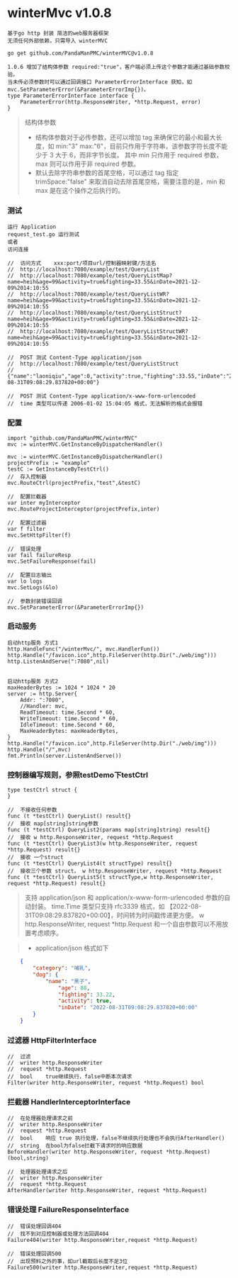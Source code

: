 # winterMvc v1.0.8
    基于go http 封装 简洁的web服务器框架
    无须任何外部依赖，只需导入 winterMVC    

    go get github.com/PandaManPMC/winterMVC@v1.0.8

    1.0.6 增加了结构体参数 required:"true"，客户端必须上传这个参数才能通过基础参数校验。
    当未传必须参数时可以通过回调接口 ParameterErrorInterface 获知，如 mvc.SetParameterError(&ParameterErrorImp{})。
    type ParameterErrorInterface interface {
        ParameterError(http.ResponseWriter, *http.Request, error)
    }

> 结构体参数
> - 结构体参数对于必传参数，还可以增加 tag 来确保它的最小和最大长度，如 min:"3" max:"6"，目前只作用于字符串，该参数字符长度不能少于 3 大于 6，而非字节长度。
    其中 min 只作用于 required 参数，max 则可以作用于非 required 参数。
> - 默认去除字符串参数的首尾空格，可以通过 tag 指定 trimSpace:"false" 来取消自动去除首尾空格，需要注意的是，min 和 max 是在这个操作之后执行的。

### 测试
    
    运行 Application
    request_test.go 运行测试
    或者
    访问连接
    
    //	访问方式	xxx:port/项目url/控制器映射键/方法名
    //	http://localhost:7080/example/test/QueryList
    //	http://localhost:7080/example/test/QueryListMap?name=heih&age=99&activity=true&fighting=33.55&inDate=2021-12-09%2014:10:55
    //	http://localhost:7080/example/test/QueryListWR?name=heih&age=99&activity=true&fighting=33.55&inDate=2021-12-09%2014:10:55
    //	http://localhost:7080/example/test/QueryListStruct?name=heih&age=99&activity=true&fighting=33.55&inDate=2021-12-09%2014:10:55
    //	http://localhost:7080/example/test/QueryListStructWR?name=heih&age=99&activity=true&fighting=33.55&inDate=2021-12-09%2014:10:55

    //	POST 测试 Content-Type application/json
    //	http://localhost:7080/example/test/QueryListStruct
    //	{"name":"laoniqiu","age":0,"activity":true,"fighting":33.55,"inDate":"2022-08-31T09:08:29.837820+00:00"}
    
    //	POST 测试 Content-Type application/x-www-form-urlencoded
    //	time 类型可以传递 2006-01-02 15:04:05 格式，无法解析的格式会报错


### 配置

    import "github.com/PandaManPMC/winterMVC"
    mvc := winterMVC.GetInstanceByDispatcherHandler()

	mvc := winterMVC.GetInstanceByDispatcherHandler()
	projectPrefix := "example"
	testC := GetInstanceByTestCtrl()
	//	存入控制器
	mvc.RouteCtrl(projectPrefix,"test",&testC)

	//	配置拦截器
	var inter myInterceptor
	mvc.RouteProjectInterceptor(projectPrefix,inter)

	//	配置过滤器
	var f filter
	mvc.SetHttpFilter(f)

	//	错误处理
	var fail failureResp
	mvc.SetFailureResponse(fail)

	//  配置日志输出
	var lo logs
	mvc.SetLogs(&lo)

	//  参数封装错误回调
	mvc.SetParameterError(&ParameterErrorImp{})

### 启动服务

	启动http服务 方式1
	http.HandleFunc("/winterMvc/", mvc.HandlerFun())
	http.Handle("/favicon.ico",http.FileServer(http.Dir("./web/img")))
	http.ListenAndServe(":7080",nil)


	启动http服务 方式2
	maxHeaderBytes := 1024 * 1024 * 20
	server := http.Server{
		Addr: ":7080",
		//Handler: mvc,
		ReadTimeout: time.Second * 60,
		WriteTimeout: time.Second * 60,
		IdleTimeout: time.Second * 60,
		MaxHeaderBytes: maxHeaderBytes,
	}
	http.Handle("/favicon.ico",http.FileServer(http.Dir("./web/img")))
	http.Handle("/",mvc)
	fmt.Println(server.ListenAndServe())

### 控制器编写规则，参照testDemo下testCtrl

    type testCtrl struct {
    }

    //  不接收任何参数
    func (t *testCtrl) QueryList() result{}
    //  接收 map[string]string参数
    func (t *testCtrl) QueryList2(params map[string]string) result{}
    //  接收 w http.ResponseWriter, request *http.Request
    func (t *testCtrl) QueryList3(w http.ResponseWriter, request *http.Request) result{}
    //  接收 一个struct
    func (t *testCtrl) QueryList4(t structType) result{}
    //  接收三个参数 struct， w http.ResponseWriter, request *http.Request
    func (t *testCtrl) QueryList5(t structType,w http.ResponseWriter, request *http.Request) result{}

> 支持 application/json 和 application/x-www-form-urlencoded 参数的自动封装。
> time.Time 类型只支持 rfc3339 格式，如 【2022-08-31T09:08:29.837820+00:00】，时间转为时间戳传递更方便。
> w http.ResponseWriter, request *http.Request 和一个自由参数可以不用放置考虑顺序。

> - application/json 格式如下
```json
	{
		"category": "哺乳",
		"dog": {
			"name": "黑子",
				"age": 88,
				"fighting": 33.22,
				"activity": true,
				"inDate": "2022-08-31T09:08:29.837820+00:00"
		}
	}
```


### 过滤器 HttpFilterInterface

    //	过滤
    //	writer http.ResponseWriter
    //	request *http.Request
    //	bool	true继续执行，false中断本次请求
    Filter(writer http.ResponseWriter, request *http.Request) bool


### 拦截器 HandlerInterceptorInterface

    //	在处理器处理请求之前
    //	writer http.ResponseWriter
    //	request *http.Request
    //	bool	响应 true 执行处理，false不继续执行处理也不会执行AfterHandler()
    //	string	在bool为false拦截下请求时的响应数据
    BeforeHandler(writer http.ResponseWriter, request *http.Request) (bool,string)

    //	处理器处理请求之后
    //	writer http.ResponseWriter
    //	request *http.Request
    AfterHandler(writer http.ResponseWriter, request *http.Request)


### 错误处理 FailureResponseInterface

	//	错误处理回调404
	//	找不到对应控制器或处理方法回调404
	Failure404(writer http.ResponseWriter,request *http.Request)

	//	错误处理回调500
	//	出现预料之外的事，如url截取后长度不足3位
	Failure500(writer http.ResponseWriter,request *http.Request)










